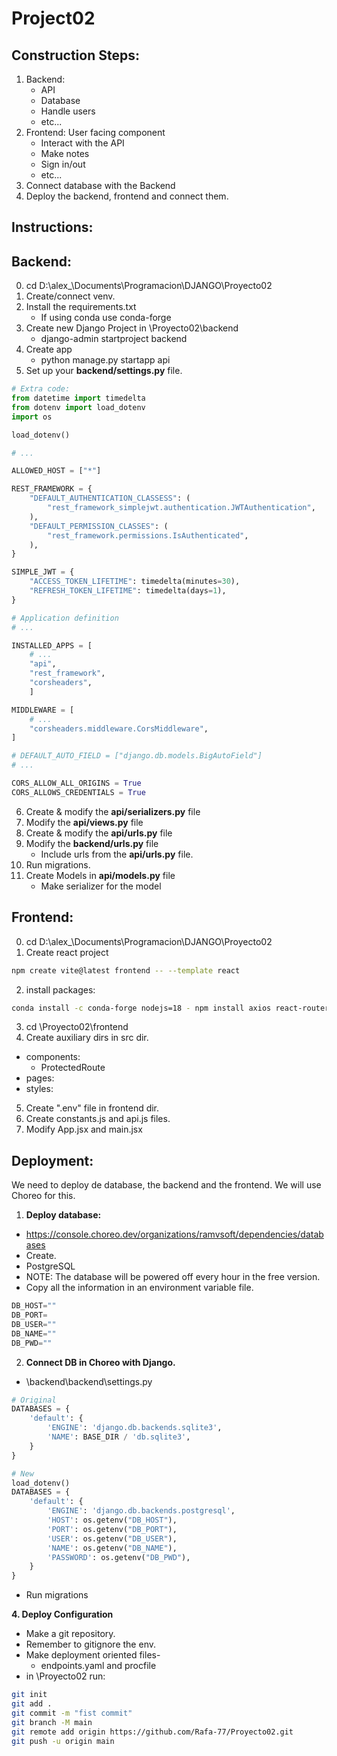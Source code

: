 # Project02

## Construction Steps:

1. Backend:
   - API
   - Database
   - Handle users
   - etc...
2. Frontend: User facing component
   - Interact with the API
   - Make notes
   - Sign in/out
   - etc...
3. Connect database with the Backend
4. Deploy the backend, frontend and connect them.

## Instructions:

## Backend:

0. cd D:\alex\_\Documents\Programacion\DJANGO\Proyecto02
1. Create/connect venv.
2. Install the requirements.txt
   - If using conda use conda-forge
3. Create new Django Project in \Proyecto02\backend
   - django-admin startproject backend
4. Create app
   - python manage.py startapp api
5. Set up your **backend/settings.py** file.

```python
# Extra code:
from datetime import timedelta
from dotenv import load_dotenv
import os

load_dotenv()

# ...

ALLOWED_HOST = ["*"]

REST_FRAMEWORK = {
    "DEFAULT_AUTHENTICATION_CLASSESS": (
        "rest_framework_simplejwt.authentication.JWTAuthentication",
    ),
    "DEFAULT_PERMISSION_CLASSES": (
        "rest_framework.permissions.IsAuthenticated",
    ),
}

SIMPLE_JWT = {
    "ACCESS_TOKEN_LIFETIME": timedelta(minutes=30),
    "REFRESH_TOKEN_LIFETIME": timedelta(days=1),
}

# Application definition
# ...

INSTALLED_APPS = [
    # ...
    "api",
    "rest_framework",
    "corsheaders",
    ]

MIDDLEWARE = [
    # ...
    "corsheaders.middleware.CorsMiddleware",
]

# DEFAULT_AUTO_FIELD = ["django.db.models.BigAutoField"]
# ...

CORS_ALLOW_ALL_ORIGINS = True
CORS_ALLOWS_CREDENTIALS = True
```

6. Create & modify the **api/serializers.py** file
7. Modify the **api/views.py** file
8. Create & modify the **api/urls.py** file
9. Modify the **backend/urls.py** file
   - Include urls from the **api/urls.py** file.
10. Run migrations.
11. Create Models in **api/models.py** file
    - Make serializer for the model

## Frontend:

0. cd D:\alex\_\Documents\Programacion\DJANGO\Proyecto02
1. Create react project

```bash
npm create vite@latest frontend -- --template react
```

2. install packages:

```bash
conda install -c conda-forge nodejs=18 - npm install axios react-router-dom jwt-decode
```

3. cd \Proyecto02\frontend
4. Create auxiliary dirs in src dir.

- components:
  - ProtectedRoute
- pages:
- styles:

5. Create ".env" file in frontend dir.
6. Create constants.js and api.js files.
7. Modify App.jsx and main.jsx

## Deployment:

We need to deploy de database, the backend and the frontend.
We will use Choreo for this.

1. **Deploy database:**

- https://console.choreo.dev/organizations/ramvsoft/dependencies/databases
- Create.
- PostgreSQL
- NOTE: The database will be powered off every hour in the free version.
- Copy all the information in an environment variable file.

```python
DB_HOST=""
DB_PORT=
DB_USER=""
DB_NAME=""
DB_PWD=""
```

2. **Connect DB in Choreo with Django.**

- \backend\backend\settings.py

```python
# Original
DATABASES = {
    'default': {
        'ENGINE': 'django.db.backends.sqlite3',
        'NAME': BASE_DIR / 'db.sqlite3',
    }
}

# New
load_dotenv()
DATABASES = {
    'default': {
        'ENGINE': 'django.db.backends.postgresql',
        'HOST': os.getenv("DB_HOST"),
        'PORT': os.getenv("DB_PORT"),
        'USER': os.getenv("DB_USER"),
        'NAME': os.getenv("DB_NAME"),
        'PASSWORD': os.getenv("DB_PWD"),
    }
}
```

- Run migrations

**4. Deploy Configuration**

- Make a git repository.
- Remember to gitignore the env.
- Make deployment oriented files-
  - endpoints.yaml and procfile
- in \Proyecto02 run:

```bash
git init
git add .
git commit -m "fist commit"
git branch -M main
git remote add origin https://github.com/Rafa-77/Proyecto02.git
git push -u origin main
```
